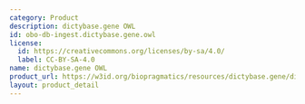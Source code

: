 ```yaml
---
category: Product
description: dictybase.gene OWL
id: obo-db-ingest.dictybase.gene.owl
license:
  id: https://creativecommons.org/licenses/by-sa/4.0/
  label: CC-BY-SA-4.0
name: dictybase.gene OWL
product_url: https://w3id.org/biopragmatics/resources/dictybase.gene/dictybase.gene.owl
layout: product_detail
---
```

